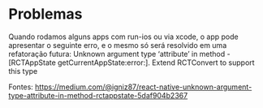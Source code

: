 # Problemas 
Quando rodamos alguns apps com run-ios ou via xcode, o app pode apresentar o seguinte erro, e o mesmo só será resolvido em uma refatoração futura:
    Unknown argument type ‘attribute’ in method 
    -[RCTAppState getCurrentAppState:error:]. 
    Extend RCTConvert to support this type

Fontes: https://medium.com/@igniz87/react-native-unknown-argument-type-attribute-in-method-rctappstate-5daf904b2367
